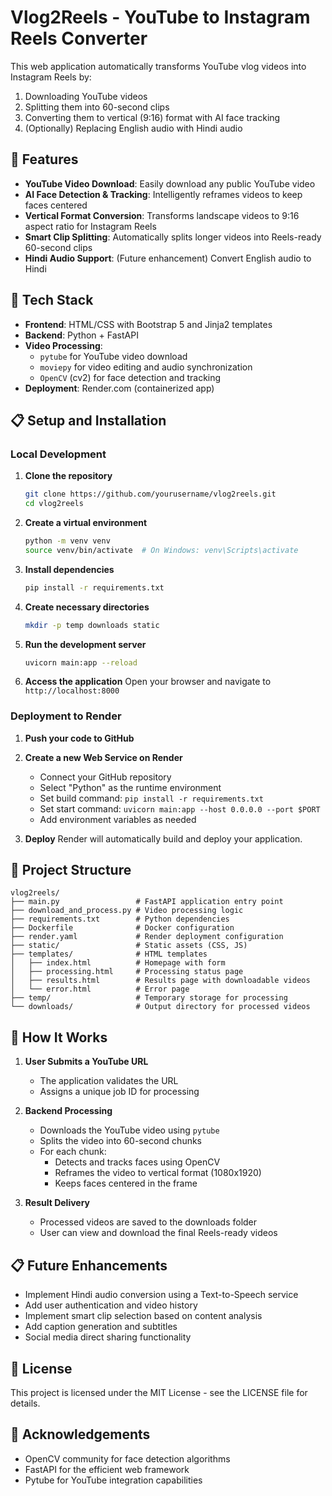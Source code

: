 # Vlog2Reels - YouTube to Instagram Reels Converter

This web application automatically transforms YouTube vlog videos into Instagram Reels by:
1. Downloading YouTube videos
2. Splitting them into 60-second clips
3. Converting them to vertical (9:16) format with AI face tracking
4. (Optionally) Replacing English audio with Hindi audio

## 🎯 Features

- **YouTube Video Download**: Easily download any public YouTube video
- **AI Face Detection & Tracking**: Intelligently reframes videos to keep faces centered
- **Vertical Format Conversion**: Transforms landscape videos to 9:16 aspect ratio for Instagram Reels
- **Smart Clip Splitting**: Automatically splits longer videos into Reels-ready 60-second clips
- **Hindi Audio Support**: (Future enhancement) Convert English audio to Hindi

## 🔧 Tech Stack

- **Frontend**: HTML/CSS with Bootstrap 5 and Jinja2 templates
- **Backend**: Python + FastAPI
- **Video Processing**:
  - `pytube` for YouTube video download
  - `moviepy` for video editing and audio synchronization
  - `OpenCV` (cv2) for face detection and tracking
- **Deployment**: Render.com (containerized app)

## 📋 Setup and Installation

### Local Development

1. **Clone the repository**
   ```bash
   git clone https://github.com/yourusername/vlog2reels.git
   cd vlog2reels
   ```

2. **Create a virtual environment**
   ```bash
   python -m venv venv
   source venv/bin/activate  # On Windows: venv\Scripts\activate
   ```

3. **Install dependencies**
   ```bash
   pip install -r requirements.txt
   ```

4. **Create necessary directories**
   ```bash
   mkdir -p temp downloads static
   ```

5. **Run the development server**
   ```bash
   uvicorn main:app --reload
   ```

6. **Access the application**
   Open your browser and navigate to `http://localhost:8000`

### Deployment to Render

1. **Push your code to GitHub**

2. **Create a new Web Service on Render**
   - Connect your GitHub repository
   - Select "Python" as the runtime environment
   - Set build command: `pip install -r requirements.txt`
   - Set start command: `uvicorn main:app --host 0.0.0.0 --port $PORT`
   - Add environment variables as needed

3. **Deploy**
   Render will automatically build and deploy your application.

## 📁 Project Structure

```
vlog2reels/
├── main.py                 # FastAPI application entry point
├── download_and_process.py # Video processing logic
├── requirements.txt        # Python dependencies
├── Dockerfile              # Docker configuration
├── render.yaml             # Render deployment configuration
├── static/                 # Static assets (CSS, JS)
├── templates/              # HTML templates
│   ├── index.html          # Homepage with form
│   ├── processing.html     # Processing status page
│   ├── results.html        # Results page with downloadable videos
│   └── error.html          # Error page
├── temp/                   # Temporary storage for processing
└── downloads/              # Output directory for processed videos
```

## 🧠 How It Works

1. **User Submits a YouTube URL**
   - The application validates the URL
   - Assigns a unique job ID for processing

2. **Backend Processing**
   - Downloads the YouTube video using `pytube`
   - Splits the video into 60-second chunks
   - For each chunk:
     - Detects and tracks faces using OpenCV
     - Reframes the video to vertical format (1080x1920)
     - Keeps faces centered in the frame

3. **Result Delivery**
   - Processed videos are saved to the downloads folder
   - User can view and download the final Reels-ready videos

## 📋 Future Enhancements

- Implement Hindi audio conversion using a Text-to-Speech service
- Add user authentication and video history
- Implement smart clip selection based on content analysis
- Add caption generation and subtitles
- Social media direct sharing functionality

## 📄 License

This project is licensed under the MIT License - see the LICENSE file for details.

## 🙏 Acknowledgements

- OpenCV community for face detection algorithms
- FastAPI for the efficient web framework
- Pytube for YouTube integration capabilities